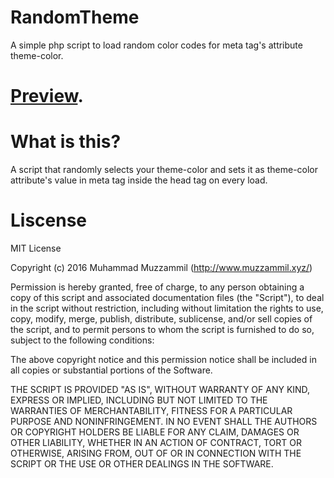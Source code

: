 # RandomTheme
A simple php script to load random color codes for meta tag's attribute theme-color.
# [Preview](http://git.muzzammil.xyz/randomTheme/).
# What is this?
A script that randomly selects your theme-color and sets it as theme-color attribute's value in meta tag inside the head tag on every load.
# Liscense
MIT License

Copyright (c) 2016 Muhammad Muzzammil (http://www.muzzammil.xyz/)

Permission is hereby granted, free of charge, to any person obtaining a copy of this script and associated documentation files (the "Script"), to deal in the script without restriction, including without limitation the rights to use, copy, modify, merge, publish, distribute, sublicense, and/or sell copies of the script, and to permit persons to whom the script is furnished to do so, subject to the following conditions:

The above copyright notice and this permission notice shall be included in all copies or substantial portions of the Software.

THE SCRIPT IS PROVIDED "AS IS", WITHOUT WARRANTY OF ANY KIND, EXPRESS OR IMPLIED, INCLUDING BUT NOT LIMITED TO THE WARRANTIES OF MERCHANTABILITY, FITNESS FOR A PARTICULAR PURPOSE AND NONINFRINGEMENT. IN NO EVENT SHALL THE AUTHORS OR COPYRIGHT HOLDERS BE LIABLE FOR ANY CLAIM, DAMAGES OR OTHER LIABILITY, WHETHER IN AN ACTION OF CONTRACT, TORT OR OTHERWISE, ARISING FROM, OUT OF OR IN CONNECTION WITH THE SCRIPT OR THE USE OR OTHER DEALINGS IN THE SOFTWARE.
